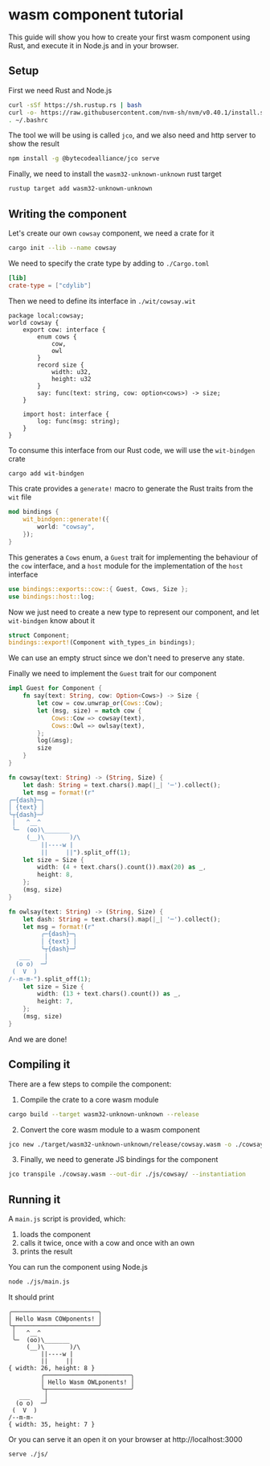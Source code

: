 # wasm component tutorial

This guide will show you how to create your first wasm component using Rust, and execute it in Node.js and in your browser.

## Setup

First we need Rust and Node.js
```bash
curl -sSf https://sh.rustup.rs | bash
curl -o- https://raw.githubusercontent.com/nvm-sh/nvm/v0.40.1/install.sh | NODE_VERSION=22 bash
. ~/.bashrc
```

The tool we will be using is called `jco`, and we also need and http server to show the result
```bash
npm install -g @bytecodealliance/jco serve
```

Finally, we need to install the `wasm32-unknown-unknown` rust target
```bash
rustup target add wasm32-unknown-unknown
```

## Writing the component

Let's create our own `cowsay` component, we need a crate for it
```bash
cargo init --lib --name cowsay
```

We need to specify the crate type by adding to `./Cargo.toml`
```toml
[lib]
crate-type = ["cdylib"]
```

Then we need to define its interface in `./wit/cowsay.wit`
```wit
package local:cowsay;
world cowsay {
    export cow: interface {
        enum cows {
            cow,
            owl
        }
        record size {
            width: u32,
            height: u32
        }
        say: func(text: string, cow: option<cows>) -> size;
    }

    import host: interface {
        log: func(msg: string);
    }
}
```

To consume this interface from our Rust code, we will use the `wit-bindgen` crate
```bash
cargo add wit-bindgen
```

This crate provides a `generate!` macro to generate the Rust traits from the `wit` file
```rust
mod bindings {
    wit_bindgen::generate!({
        world: "cowsay",
    });
}
```

This generates a `Cows` enum, a `Guest` trait for implementing the behaviour of the `cow` interface, and a `host` module for the implementation of the `host` interface
```rust
use bindings::exports::cow::{ Guest, Cows, Size };
use bindings::host::log;
```

Now we just need to create a new type to represent our component, and let `wit-bindgen` know about it
```rust
struct Component;
bindings::export!(Component with_types_in bindings);
```

We can use an empty struct since we don't need to preserve any state.

Finally we need to implement the `Guest` trait for our component
```rust
impl Guest for Component {
    fn say(text: String, cow: Option<Cows>) -> Size {
        let cow = cow.unwrap_or(Cows::Cow);
        let (msg, size) = match cow {
            Cows::Cow => cowsay(text),
            Cows::Owl => owlsay(text),
        };
        log(&msg);
        size
    }
}

fn cowsay(text: String) -> (String, Size) {
    let dash: String = text.chars().map(|_| '─').collect();
    let msg = format!(r"
╭─{dash}─╮
│ {text} │
╰┬{dash}─╯
 │   ^__^
 ╰─  (oo)\_______
     (__)\       )/\
         ||----w |
         ||     ||").split_off(1);
    let size = Size {
        width: (4 + text.chars().count()).max(20) as _,
        height: 8,
    };
    (msg, size)
}

fn owlsay(text: String) -> (String, Size) {
    let dash: String = text.chars().map(|_| '─').collect();
    let msg = format!(r"
         ╭─{dash}─╮
         │ {text} │
         ╰┬{dash}─╯
   ___    │
  (o o)  ─╯
 (  V  )
/--m-m-").split_off(1);
    let size = Size {
        width: (13 + text.chars().count()) as _,
        height: 7,
    };
    (msg, size)
}
```

And we are done!

## Compiling it

There are a few steps to compile the component:

1. Compile the crate to a core wasm module
```bash
cargo build --target wasm32-unknown-unknown --release
```

2. Convert the core wasm module to a wasm component
```bash
jco new ./target/wasm32-unknown-unknown/release/cowsay.wasm -o ./cowsay.wasm
```

3. Finally, we need to generate JS bindings for the component
```bash
jco transpile ./cowsay.wasm --out-dir ./js/cowsay/ --instantiation
```

## Running it

A `main.js` script is provided, which:
1. loads the component
2. calls it twice, once with a cow and once with an own
3. prints the result

You can run the component using Node.js
```bash
node ./js/main.js
```

It should print
```
╭────────────────────────╮
│ Hello Wasm COWponents! │
╰┬───────────────────────╯
 │   ^__^
 ╰─  (oo)\_______
     (__)\       )/\
         ||----w |
         ||     ||
{ width: 26, height: 8 }
         ╭────────────────────────╮
         │ Hello Wasm OWLponents! │
         ╰┬───────────────────────╯
   ___    │
  (o o)  ─╯
 (  V  )
/--m-m-
{ width: 35, height: 7 }
```

Or you can serve it an open it on your browser at http://localhost:3000
```bash
serve ./js/
```
